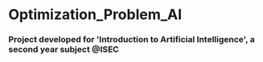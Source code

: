 # Optimization_Problem_AI

### Project developed for 'Introduction to Artificial Intelligence', a second year subject @ISEC
